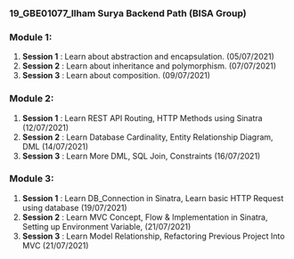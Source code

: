 ### 19_GBE01077_Ilham Surya Backend Path (BISA Group)

### Module 1:

1. **Session 1** : Learn about abstraction and encapsulation. (05/07/2021)
2. **Session 2** : Learn about inheritance and polymorphism. (07/07/2021)
3. **Session 3** : Learn about composition. (09/07/2021)

### Module 2:

1. **Session 1** : Learn REST API Routing, HTTP Methods using Sinatra (12/07/2021)
2. **Session 2** : Learn Database Cardinality, Entity Relationship Diagram, DML (14/07/2021)
3. **Session 3** : Learn More DML, SQL Join, Constraints (16/07/2021)

### Module 3:

1. **Session 1** : Learn DB_Connection in Sinatra, Learn basic HTTP Request using database (19/07/2021)
2. **Session 2** : Learn MVC Concept, Flow & Implementation in Sinatra, Setting up Environment Variable, (21/07/2021)
3. **Session 3** : Learn Model Relationship, Refactoring Previous Project Into MVC (21/07/2021)
